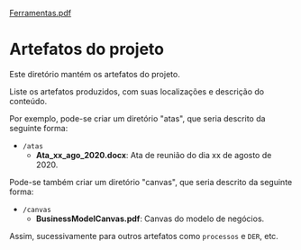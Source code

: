 [Ferramentas.pdf](https://github.com/ICEI-PUC-Minas-PPLES-TI/PLF-ES-2021-2-TI1-7924100-criptomoeda-1-1/files/7250919/Ferramentas.pdf)
# Artefatos do projeto

Este diretório mantém os artefatos do projeto. 


Liste os artefatos produzidos, com suas localizações e descrição do conteúdo.

Por exemplo, pode-se criar um diretório "atas", que seria descrito da seguinte forma:
* `/atas`
	* **Ata_xx_ago_2020.docx**: Ata de reunião do dia xx de agosto de 2020.

Pode-se também criar um diretório "canvas", que seria descrito da seguinte forma:
* `/canvas`
	* **BusinessModelCanvas.pdf**: Canvas do modelo de negócios.

Assim, sucessivamente para outros artefatos como `processos` e `DER`, etc.
